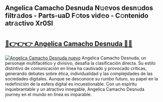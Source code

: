 ## Angelica Camacho Desnuda N𝚞𝚎vos desn𝚞dos filtr𝚊dos - Parts-uaD F𝚘tos vid𝚎o - C𝚘ntenido atr𝚊ctivo Xr0SI

# <h2><a href="http://mb5q5yp.tromn.icu/?c=Angelica+Camacho+Desnuda">🔗👉👉👉 Angelica Camacho Desnuda 🔗🔗</a></h2>

[![Angelica Camacho Desnuda nuevo](https://i.imgur.com/pEAQMta.gif)](http://mb5q5yp.tromn.icu/?c=Angelica+Camacho+Desnuda)
Angelica Camacho Desnuda, un personaje multifacético y divisivo, desafía la clasificación directa. Su estilo distintivo de comunicación en línea ha cautivado y provocado críticas, generando debates sobre ética, individualidad y las complejidades de las sociedades digitales. Aunque se desconoce su rumbo futuro, su papel en la redefinición de la esfera digital es incuestionable. Con un espíritu inquebrantable y un atractivo innegable, Angelica Camacho Desnuda journey en el mundo en línea es imparable.
